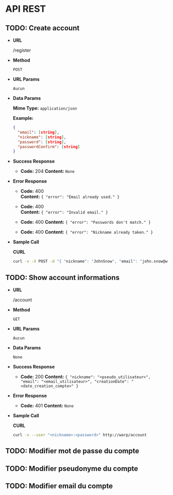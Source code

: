# API REST

## TODO: Create account

* **URL**

  /register

* **Method**

  `POST`

* **URL Params**

  `Aucun`

* **Data Params**

  **Mime Type:** `application/json`

  **Example:**
  
  ```json
  {
    "email": [string],
    "nickname": [string],
    "password": [string],
    "passwordConfirm": [string]
  }
  ```

* **Success Response**

  * **Code:** 204
    **Content:** `None`

* **Error Response**

  * **Code:** 400<br>
    **Content:** `{ "error": "Email already used." }`

  * **Code:** 400<br>
    **Content:** `{ "error": "Invalid email." }`

  * **Code:** 400
    **Content:** `{ "error": "Passwords don't match." }`

  * **Code:** 400
    **Content:** `{ "error": "Nickname already taken." }`

* **Sample Call**

  **CURL**
  
  ```bash
  curl -v -X POST -d "{ "nickname": "JohnSnow", "email": "john.snow@winterfell.com", "password": "Winter is coming", "passwordConfirm": "Winter is coming" }" http://warp/register
  ```

## TODO: Show account informations

* **URL**

  /account

* **Method**

  `GET`

* **URL Params**
  
  `Aucun`

* **Data Params**

  `None`

* **Success Response**

  * **Code:** 200
    **Content:** `{ "nickname": "<pseudo_utilisateur>", "email": "<email_utilisateur>", "creationDate": "<date_creation_compte>" }`

* **Error Response**

  * **Code:** 401
    **Content:** `None`

* **Sample Call**

  **CURL**
  
  ```bash
  curl -v --user "<nickname>:<password>" http://warp/account
  ```

## TODO: Modifier mot de passe du compte
## TODO: Modifier pseudonyme du compte
## TODO: Modifier email du compte